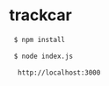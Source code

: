 # trackcar


<pre> <code>$ npm install </code> </pre>

<pre> <code>$ node index.js </code> </pre>
<pre> <code> http://localhost:3000 </code> </pre>
